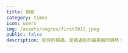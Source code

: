 ```yaml
---
title: 相爱
category: times
icon: users
img: /assets/img/us/first2015.jpeg
public: false
description: 和你的相遇，是我遇到的最美丽的偶然！
---
```


